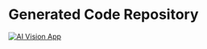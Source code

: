 # Generated Code Repository

[![AI Vision App](https://image.thum.io/get/auth/73022-ai/fullpage/https://ai.onlyvision.de/p/229)](https://webapps.store/p/229)

